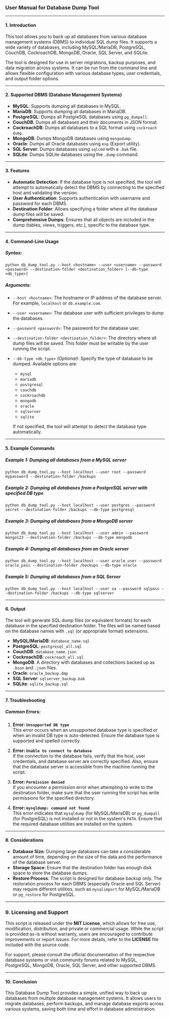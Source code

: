 ### User Manual for Database Dump Tool

---

#### **1. Introduction**

This tool allows you to back up all databases from various database management systems (DBMS) to individual SQL dump files. It supports a wide variety of databases, including MySQL/MariaDB, PostgreSQL, CouchDB, CockroachDB, MongoDB, Oracle, SQL Server, and SQLite.

The tool is designed for use in server migrations, backup purposes, and data migration across systems. It can be run from the command line and allows flexible configuration with various database types, user credentials, and output folder options.

---

#### **2. Supported DBMS (Database Management Systems)**

- **MySQL**: Supports dumping all databases in MySQL.
- **MariaDB**: Supports dumping all databases in MariaDB.
- **PostgreSQL**: Dumps all PostgreSQL databases using `pg_dumpall`.
- **CouchDB**: Dumps all databases and their documents in JSON format.
- **CockroachDB**: Dumps all databases to a SQL format using `cockroach dump`.
- **MongoDB**: Dumps MongoDB databases using `mongodump`.
- **Oracle**: Dumps all Oracle databases using `exp` (Export utility).
- **SQL Server**: Dumps databases using `sqlcmd` with a `.bak` file.
- **SQLite**: Dumps SQLite databases using the `.dump` command.

---

#### **3. Features**

- **Automatic Detection**: If the database type is not specified, the tool will attempt to automatically detect the DBMS by connecting to the specified host and validating the version.
- **User Authentication**: Supports authentication with username and password for each DBMS.
- **Destination Folder**: Allows specifying a folder where all the database dump files will be saved.
- **Comprehensive Dumps**: Ensures that all objects are included in the dump (tables, views, triggers, etc.), specific to the database type.

---

#### **4. Command-Line Usage**

##### **Syntax**:
```
python db_dump_tool.py --host <hostname> --user <username> --password <password> --destination-folder <destination_folder> [--db-type <db_type>]
```

##### **Arguments**:

- `--host <hostname>`: The hostname or IP address of the database server. For example, `localhost` or `db.example.com`.
- `--user <username>`: The database user with sufficient privileges to dump the databases.
- `--password <password>`: The password for the database user.
- `--destination-folder <destination_folder>`: The directory where all dump files will be saved. This folder must be writable by the user running the script.
- `--db-type <db_type>` *(Optional)*: Specify the type of database to be dumped. Available options are:
  - `mysql`
  - `mariadb`
  - `postgresql`
  - `couchdb`
  - `cockroachdb`
  - `mongodb`
  - `oracle`
  - `sqlserver`
  - `sqlite`
  
  If not specified, the tool will attempt to detect the database type automatically.

---

#### **5. Example Commands**

##### **Example 1: Dumping all databases from a MySQL server**
```
python db_dump_tool.py --host localhost --user root --password mypassword --destination-folder /backups
```

##### **Example 2: Dumping all databases from a PostgreSQL server with specified DB type**
```
python db_dump_tool.py --host localhost --user postgres --password secret --destination-folder /backups --db-type postgresql
```

##### **Example 3: Dumping all databases from a MongoDB server**
```
python db_dump_tool.py --host localhost --user admin --password mongo123 --destination-folder /backups --db-type mongodb
```

##### **Example 4: Dumping all databases from an Oracle server**
```
python db_dump_tool.py --host localhost --user oracle_user --password oracle_pass --destination-folder /backups --db-type oracle
```

##### **Example 5: Dumping all databases from a SQL Server**
```
python db_dump_tool.py --host localhost --user sa --password sqlpass --destination-folder /backups --db-type sqlserver
```

---

#### **6. Output**

The tool will generate SQL dump files (or equivalent formats) for each database in the specified destination folder. The files will be named based on the database names with `.sql` (or appropriate format) extensions.

- **MySQL/MariaDB**: `database_name.sql`
- **PostgreSQL**: `postgresql_all.sql`
- **CouchDB**: `database_name.json`
- **CockroachDB**: `cockroach_all.sql`
- **MongoDB**: A directory with databases and collections backed up as `.bson` and `.json` files.
- **Oracle**: `oracle_backup.dmp`
- **SQL Server**: `sqlserver_backup.bak`
- **SQLite**: `sqlite_backup.sql`

---

#### **7. Troubleshooting**

##### **Common Errors:**

1. **Error: `Unsupported DB type`**  
   This error occurs when an unsupported database type is specified or when an invalid DB type is auto-detected. Ensure the database type is supported and spelled correctly.
   
2. **Error: `Unable to connect to database`**  
   If the connection to the database fails, verify that the host, user credentials, and database server are correctly specified. Also, ensure that the database server is accessible from the machine running the script.

3. **Error: `Permission denied`**  
   If you encounter a permission error when attempting to write to the destination folder, make sure that the user running the script has write permissions for the specified directory.

4. **Error: `mysqldump: command not found`**  
   This error indicates that `mysqldump` (for MySQL/MariaDB) or `pg_dumpall` (for PostgreSQL) is not installed or not in the system's `PATH`. Ensure that the required database utilities are installed on the system.

---

#### **8. Considerations**

- **Database Size**: Dumping large databases can take a considerable amount of time, depending on the size of the data and the performance of the database server.
- **Storage Space**: Ensure that the destination folder has enough disk space to store the database dumps.
- **Restore Process**: The script is designed for database backup only. The restoration process for each DBMS (especially Oracle and SQL Server) may require different utilities, such as `mysqlimport` for MySQL/MariaDB or `pg_restore` for PostgreSQL.

---

### **9. Licensing and Support**  

This script is released under the **MIT License**, which allows for free use, modification, distribution, and private or commercial usage. While the script is provided as-is without warranty, users are encouraged to contribute improvements or report issues. For more details, refer to the **LICENSE** file included with the source code.  

For support, please consult the official documentation of the respective database systems or visit community forums related to MySQL, PostgreSQL, MongoDB, Oracle, SQL Server, and other supported DBMS.

---

#### **10. Conclusion**

This Database Dump Tool provides a simple, unified way to back up databases from multiple database management systems. It allows users to migrate databases, perform backups, and manage database exports across various systems, saving both time and effort in database administration.
